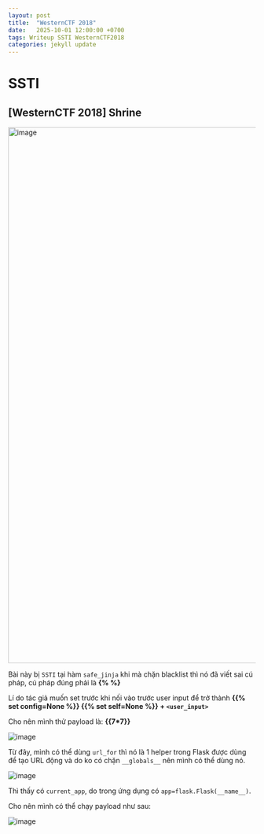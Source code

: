 ```yaml
---
layout: post
title:  "WesternCTF 2018"
date:   2025-10-01 12:00:00 +0700
tags: Writeup SSTI WesternCTF2018
categories: jekyll update
---
```


# SSTI 

## [WesternCTF 2018] Shrine 

<img width="1682" height="1090" alt="image" src="https://github.com/user-attachments/assets/be622d43-e628-42e1-819a-09d385cc4871" />

Bài này bị `SSTI` tại hàm `safe_jinja` khi mà chặn blacklist thì nó đã viết sai cú pháp, cú pháp đúng phải là **&#123;% %&#125;**

Lí do tác giả muốn set trước khi nối vào trước user input để trở thành **&#123;&#123;% set config=None %&#125;&#125; &#123;&#123;% set self=None %&#125;&#125; + `<user_input>`**

Cho nên mình thử payload là: **&#123;&#123;7*7&#125;&#125;**

![image](https://hackmd.io/_uploads/H16rqZKnxg.png)

Từ đây, mình có thể dùng `url_for` thì nó là 1 helper trong Flask được dùng để tạo URL động và do ko có chặn `__globals__` nên mình có thể dùng nó.

![image](https://hackmd.io/_uploads/S1gR5ZFhlg.png)

Thì thấy có `current_app`, do trong ứng dụng có `app=flask.Flask(__name__)`. 

Cho nên mình có thể chạy payload như sau: 

![image](https://hackmd.io/_uploads/Bk5Yi-Yhlx.png)


